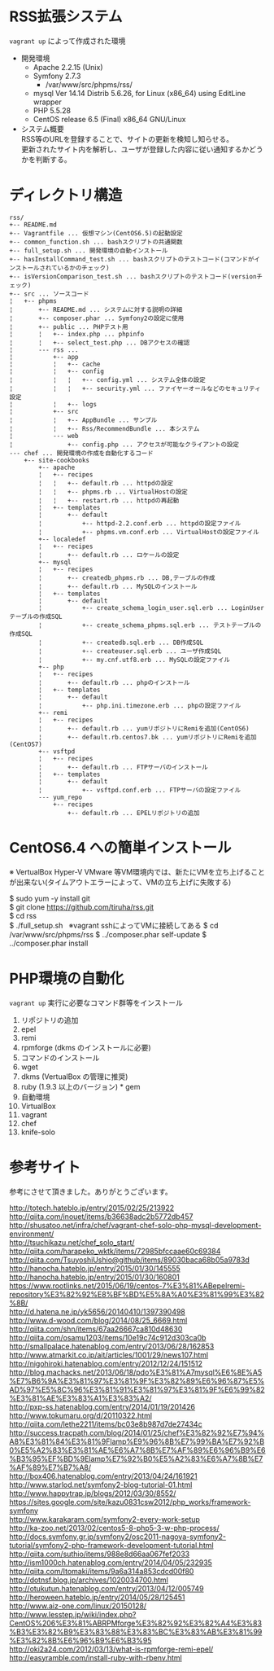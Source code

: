 # RSS拡張システム  

`vagrant up` によって作成された環境  

* 開発環境  
  * Apache 2.2.15 (Unix)  
  * Symfony 2.7.3  
    * /var/www/src/phpms/rss/  
  * mysql  Ver 14.14 Distrib 5.6.26, for Linux (x86_64) using  EditLine wrapper  
  * PHP 5.5.28  
  * CentOS release 6.5 (Final) x86_64 GNU/Linux  
* システム概要  
RSS等のURLを登録することで、サイトの更新を検知し知らせる。  
更新されたサイト内を解析し、ユーザが登録した内容に従い通知するかどうかを判断する。  



# ディレクトリ構造

```
rss/
+-- README.md
+-- Vagrantfile ... 仮想マシン(CentOS6.5)の起動設定
+-- common_function.sh ... bashスクリプトの共通関数
+-- full_setup.sh ... 開発環境の自動インストール
+-- hasInstallCommand_test.sh ... bashスクリプトのテストコード(コマンドがインストールされているかのチェック)
+-- isVersionComparison_test.sh ... bashスクリプトのテストコード(versionチェック) 
+-- src ... ソースコード
¦   +-- phpms
¦       +-- README.md ... システムに対する説明の詳細
¦       +-- composer.phar ... Symfony2の設定に使用
¦       +-- public ... PHPテスト用
¦       ¦   +-- index.php ... phpinfo
¦       ¦   +-- select_test.php ... DBアクセスの確認
¦       --- rss ... 
¦           +-- app
¦           ¦   +-- cache
¦           ¦   +-- config
¦           ¦   ¦   +-- config.yml ... システム全体の設定
¦           ¦   ¦   +-- security.yml ... ファイヤーオールなどのセキュリティ設定
¦           ¦   +-- logs
¦           +-- src
¦           ¦   +-- AppBundle ... サンプル
¦           ¦   +-- Rss/RecommendBundle ... 本システム
¦           --- web
¦               +-- config.php ... アクセスが可能なクライアントの設定
--- chef ... 開発環境の作成を自動化するコード
    +-- site-cookbooks
        +-- apache
        ¦   +-- recipes
        ¦   ¦   +-- default.rb ... httpdの設定
        ¦   ¦   +-- phpms.rb ... VirtualHostの設定
        ¦   ¦   +-- restart.rb ... httpdの再起動
        ¦   +-- templates
        ¦       +-- default
        ¦           +-- httpd-2.2.conf.erb ... httpdの設定ファイル
        ¦           +-- phpms.vm.conf.erb ... VirtualHostの設定ファイル
        +-- localedef
        ¦   +-- recipes
        ¦       +-- default.rb ... ロケールの設定
        +-- mysql
        ¦   +-- recipes
        ¦       +-- createdb_phpms.rb ... DB,テーブルの作成
        ¦       +-- default.rb ... MySQLのインストール
        ¦   +-- templates
        ¦       +-- default
        ¦           +-- create_schema_login_user.sql.erb ... LoginUserテーブルの作成SQL
        ¦           +-- create_schema_phpms.sql.erb ... テストテーブルの作成SQL
        ¦           +-- createdb.sql.erb ... DB作成SQL
        ¦           +-- createuser.sql.erb ... ユーザ作成SQL
        ¦           +-- my.cnf.utf8.erb ... MySQLの設定ファイル
        +-- php
        ¦   +-- recipes
        ¦       +-- default.rb ... phpのインストール
        ¦   +-- templates
        ¦       +-- default
        ¦           +-- php.ini.timezone.erb ... phpの設定ファイル
        +-- remi
        ¦   +-- recipes
        ¦       +-- default.rb ... yumリポジトリにRemiを追加(CentOS6)
        ¦       +-- default.rb.centos7.bk ... yumリポジトリにRemiを追加(CentOS7)
        +-- vsftpd
        ¦   +-- recipes
        ¦       +-- default.rb ... FTPサーバのインストール
        ¦   +-- templates
        ¦       +-- default
        ¦           +-- vsftpd.conf.erb ... FTPサーバの設定ファイル
        --- yum_repo
            +-- recipes
                +-- default.rb ... EPELリポジトリの追加
```


# CentOS6.4 への簡単インストール  

※ VertualBox Hyper-V VMware 等VM環境内では、新たにVMを立ち上げることが出来ない(タイムアウトエラーによって、VMの立ち上げに失敗する)  

$ sudo yum -y install git  
$ git clone https://github.com/tiruha/rss.git  
$ cd rss  
$ ./full_setup.sh  
※vagrant sshによってVMに接続してある
$ cd /var/www/src/phpms/rss
$ ../composer.phar self-update
$ ../composer.phar install

# PHP環境の自動化  

`vagrant up` 実行に必要なコマンド群等をインストール  

1. リポジトリの追加  
  1. epel  
  2. remi  
  3. rpmforge (dkms のインストールに必要)  
1. コマンドのインストール  
  1. wget
  2. dkms (VertualBox の管理に推奨)  
  3. ruby (1.9.3 以上のバージョン)
    * gem  
1. 自動環境  
  1. VirtualBox  
  2. vagrant  
  3. chef  
  4. knife-solo  

# 参考サイト  
参考にさせて頂きました。ありがとうございます。  

http://totech.hateblo.jp/entry/2015/02/25/213922  
http://qiita.com/inouet/items/b36638adc2b5772db457  
http://shusatoo.net/infra/chef/vagrant-chef-solo-php-mysql-development-environment/  
http://tsuchikazu.net/chef_solo_start/  
http://qiita.com/harapeko_wktk/items/72985bfccaae60c69384  
http://qiita.com/TsuyoshiUshio@github/items/89030baca68b05a9783d  
http://hanocha.hateblo.jp/entry/2015/01/30/145555  
http://hanocha.hateblo.jp/entry/2015/01/30/160801  
https://www.rootlinks.net/2015/06/19/centos-7%E3%81%ABepelremi-repository%E3%82%92%E8%BF%BD%E5%8A%A0%E3%81%99%E3%82%8B/  
http://d.hatena.ne.jp/yk5656/20140410/1397390498  
http://www.d-wood.com/blog/2014/08/25_6669.html  
http://qiita.com/shn/items/67aa26667ca810d48630  
http://qiita.com/osamu1203/items/10e19c74c912d303ca0b  
http://smallpalace.hatenablog.com/entry/2013/06/28/162853  
http://www.atmarkit.co.jp/ait/articles/1001/29/news107.html  
http://nigohiroki.hatenablog.com/entry/2012/12/24/151512  
http://blog.machacks.net/2013/06/18/pdo%E3%81%A7mysql%E6%8E%A5%E7%B6%9A%E3%81%97%E3%81%9F%E3%82%89%E6%96%87%E5%AD%97%E5%8C%96%E3%81%91%E3%81%97%E3%81%9F%E6%99%82%E3%81%AE%E3%83%A1%E3%83%A2/  
http://pxp-ss.hatenablog.com/entry/2014/01/19/201426  
http://www.tokumaru.org/d/20110322.html  
http://qiita.com/lethe2211/items/bc03e8b987d7de27434c  
http://success.tracpath.com/blog/2014/01/25/chef%E3%82%92%E7%94%A8%E3%81%84%E3%81%9Flamp%E9%96%8B%E7%99%BA%E7%92%B0%E5%A2%83%E3%81%AE%E6%A7%8B%E7%AF%89%E6%96%B9%E6%B3%95%EF%BD%9Elamp%E7%92%B0%E5%A2%83%E6%A7%8B%E7%AF%89%E7%B7%A8/  
http://box406.hatenablog.com/entry/2013/04/24/161921  
http://www.starlod.net/symfony2-blog-tutorial-01.html  
http://www.happytrap.jp/blogs/2012/03/30/8552/  
https://sites.google.com/site/kazu0831csw2012/php_works/framework-symfony  
http://www.karakaram.com/symfony2-every-work-setup  
http://ka-zoo.net/2013/02/centos5-8-php5-3-w-php-process/  
http://docs.symfony.gr.jp/symfony2/osc2011-nagoya-symfony2-tutorial/symfony2-php-framework-development-tutorial.html  
http://qiita.com/suthio/items/988e8d66aa067fef2033  
http://ism1000ch.hatenablog.com/entry/2014/04/05/232935  
http://qiita.com/Itomaki/items/9a6a314a853cdcd00f80  
http://dotnsf.blog.jp/archives/1020034700.html  
http://otukutun.hatenablog.com/entry/2013/04/12/005749  
http://heroween.hateblo.jp/entry/2014/05/28/125451  
http://www.aiz-one.com/linux/20150128/  
http://www.lesstep.jp/wiki/index.php?CentOS%206%E3%81%ABRPMforge%E3%82%92%E3%82%A4%E3%83%B3%E3%82%B9%E3%83%88%E3%83%BC%E3%83%AB%E3%81%99%E3%82%8B%E6%96%B9%E6%B3%95  
http://oki2a24.com/2012/03/13/what-is-rpmforge-remi-epel/  
http://easyramble.com/install-ruby-with-rbenv.html  

